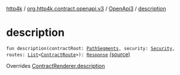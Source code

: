 [http4k](../../index.md) / [org.http4k.contract.openapi.v3](../index.md) / [OpenApi3](index.md) / [description](./description.md)

# description

`fun description(contractRoot: `[`PathSegments`](../../org.http4k.contract/-path-segments/index.md)`, security: `[`Security`](../../org.http4k.contract.security/-security/index.md)`, routes: `[`List`](https://kotlinlang.org/api/latest/jvm/stdlib/kotlin.collections/-list/index.html)`<`[`ContractRoute`](../../org.http4k.contract/-contract-route/index.md)`>): `[`Response`](../../org.http4k.core/-response/index.md) [(source)](https://github.com/http4k/http4k/blob/master/http4k-contract/src/main/kotlin/org/http4k/contract/openapi/v3/OpenApi3.kt#L58)

Overrides [ContractRenderer.description](../../org.http4k.contract/-contract-renderer/description.md)

